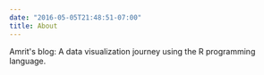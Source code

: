 ```yaml
---
date: "2016-05-05T21:48:51-07:00"
title: About
---
```


Amrit's blog: A data visualization journey using the R programming language.
